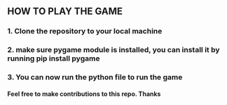 ## HOW TO PLAY THE GAME
### 1. Clone the repository to your local machine
### 2. make sure pygame module is installed, you can install it by running pip install pygame
### 3. You can now run the python file to run the game

#### Feel free to make contributions to this repo. Thanks
